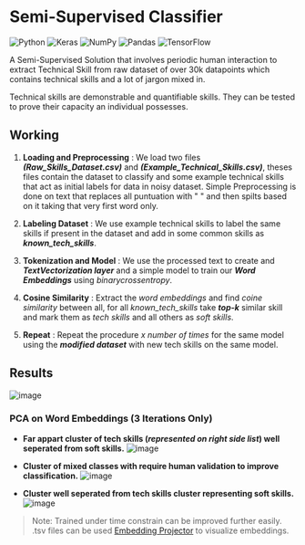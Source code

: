# Semi-Supervised Classifier
![Python](https://img.shields.io/badge/python-3670A0?style=for-the-badge&logo=python&logoColor=ffdd54) ![Keras](https://img.shields.io/badge/Keras-%23D00000.svg?style=for-the-badge&logo=Keras&logoColor=white) ![NumPy](https://img.shields.io/badge/numpy-%23013243.svg?style=for-the-badge&logo=numpy&logoColor=white) 	![Pandas](https://img.shields.io/badge/pandas-%23150458.svg?style=for-the-badge&logo=pandas&logoColor=white) ![TensorFlow](https://img.shields.io/badge/TensorFlow-%23FF6F00.svg?style=for-the-badge&logo=TensorFlow&logoColor=white)

A Semi-Supervised Solution that involves periodic human interaction to extract Technical Skill from raw dataset of over 30k datapoints which contains technical skills and a lot of jargon mixed in.

Technical skills are demonstrable and quantifiable skills. They can be tested to prove their capacity an individual possesses.

## Working
1. **Loading and Preprocessing** : We load two files ***(Raw_Skills_Dataset.csv)*** and ***(Example_Technical_Skills.csv)***, theses files contain the dataset to classify and some example technical skills that act as initial labels for data in noisy dataset. Simple Preprocessing is done on text that replaces all puntuation with " " and then spilts based on it taking that very first word only.

2. **Labeling Dataset** : We use example technical skills to label the same skills if present in the dataset and add in some common skills as ***known_tech_skills***.

3. **Tokenization and Model** : We use the processed text to create and ***TextVectorization layer*** and a simple model to train our ***Word Embeddings*** using *binarycrossentropy*.

4. **Cosine Similarity** : Extract the *word embeddings* and find *coine similarity* between all, for all *known_tech_skills* take ***top-k*** similar skill and mark them as *tech skills* and all others as *soft skills*. 

5. **Repeat** : Repeat the procedure *x number of times* for the same model using the ***modified dataset*** with new tech skills on the same model.

## Results
![image](https://user-images.githubusercontent.com/56474719/170863921-16efaa13-36b1-4ae7-bd31-f18148d1d7ec.png)

### PCA on Word Embeddings (3 Iterations Only)
- **Far appart cluster of tech skills (*represented on  right side list*) well seperated from soft skills.**
![image](https://user-images.githubusercontent.com/56474719/170863859-eb7b0659-37c5-4d3c-8a4d-8d4dd1d7800c.png)

- **Cluster of mixed classes with require human validation to improve classification.**
![image](https://user-images.githubusercontent.com/56474719/170863883-50b0d880-4c8c-4d99-9767-2b9c69a02663.png)

- **Cluster well seperated from tech skills cluster representing soft skills.**
![image](https://user-images.githubusercontent.com/56474719/170863904-1bca539f-76d1-4aff-8e85-bba766a18886.png)


> Note: Trained under time constrain can be improved further easily.
> .tsv files can be used [Embedding Projector](http://projector.tensorflow.org/ "Embedding Projector") to visualize embeddings.
